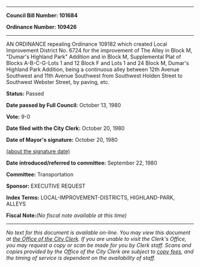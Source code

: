 

********

**Council Bill Number: 101684**
   
**Ordinance Number: 109426**
********

 AN ORDINANCE repealing Ordinance 109182 which created Local Improvement District No. 6724 for the improvement of The Alley in Block M, "Dumar's Highland Park" Addition and in Block M, Supplemental Plat of Blocks A-B-C-G-Lots 1 and 12 Block F and Lots 1 and 24 Block M, Dumar's Highland Park Addition, being a continuous alley between 12th Avenue Southwest and 11th Avenue Southwest from Southwest Holden Street to Southwest Webster Street, by paving, etc.

**Status:** Passed
   
**Date passed by Full Council:** October 13, 1980
   
**Vote:** 9-0
   
**Date filed with the City Clerk:** October 20, 1980
   
**Date of Mayor's signature:** October 20, 1980
   
[(about the signature date)](/~public/approvaldate.htm)
   
   
   
**Date introduced/referred to committee:** September 22, 1980
   
**Committee:** Transportation
   
**Sponsor:** EXECUTIVE REQUEST
   
   
**Index Terms:** LOCAL-IMPROVEMENT-DISTRICTS, HIGHLAND-PARK, ALLEYS

**Fiscal Note:**_(No fiscal note available at this time)_
********

_No text for this document is available on-line. You may view this document at [the Office of the City Clerk](http://www.seattle.gov/leg/clerk/contactUs.htm). If you are unable to visit the Clerk's Office, you may request a copy or scan be made for you by Clerk staff. Scans and copies provided by the Office of the City Clerk are subject to [copy fees](http://clerk.seattle.gov/~public/clerkfees.htm), and the timing of service is dependent on the availability of staff._

